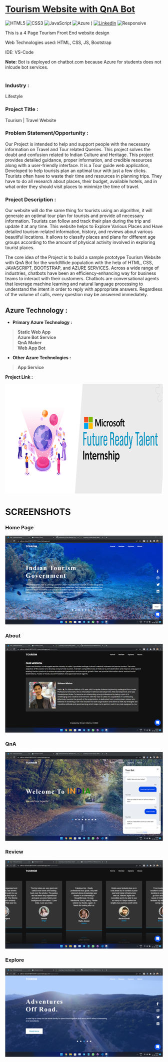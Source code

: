 # <a href="https://zealous-bay-016717d10.1.azurestaticapps.net">Tourism Website with QnA Bot</a>

![HTML5](https://img.shields.io/badge/html5-%23E34F26.svg?style=for-the-badge&logo=html5&logoColor=white)
![CSS3](https://img.shields.io/badge/css3-%231572B6.svg?style=for-the-badge&logo=css3&logoColor=white)
![JavaScript](https://img.shields.io/badge/javascript-%23323330.svg?style=for-the-badge&logo=javascript&logoColor=%23F7DF1E)
![Azure](https://img.shields.io/badge/Microsoft_Azure-0089D6?style=for-the-badge&logo=microsoft-azure&logoColor=white)
)
[![LinkedIn](https://img.shields.io/badge/-LinkedIn-black.svg?style=for-the-badge&logo=linkedin&colorB=555)](https://www.linkedin.com/in/mshivam019/)
![Responsive](https://img.shields.io/badge/Responsive-100%25-red)

This is a 4 Page Tourism Front End website design

Web Technologies used: HTML, CSS, JS, Bootstrap

IDE: VS-Code

<b>Note:</b> Bot is deployed on chatbot.com because Azure for students does not inlcude bot services.
<br><br>

### Industry :
Lifestyle


### Project Title :
Tourism | Travel Website


### Problem Statement/Opportunity :
 Our Project is intended to help and support people with the necessary information on Travel and Tour related Queries. This project solves the doubt and confusion related to Indian Culture and Heritage. This project provides detailed guidance, proper information, and credible resources along with a user-friendly interface. It is a Tour guide web application, Developed to help tourists plan an optimal tour with just a few clicks. Tourists often have to waste their time and resources in planning trips. They have to do all research about places, their budget, available hotels, and in what order they should visit places to minimize the time of travel. 

### Project Description :
Our website will do the same thing for tourists using an algorithm, it will generate an optimal tour plan for tourists and provide all necessary information. Tourists can follow and track their plan during the trip and update it at any time. This website helps to Explore Various Places and Have detailed tourism-related information, history, and reviews about various beautiful locations. It allows to classify places and plans for different age groups according to the amount of physical activity involved in exploring tourist places.

The core idea of the Project is to build a sample prototype Tourism Website with QnA Bot for the worldWide population with the help of HTML, CSS, JAVASCRIPT, BOOTSTRAP, and AZURE SERVICES. Across a wide range of industries, chatbots have been an efficiency-enhancing way for business teams to interact with their customers. Chatbots are conversational agents that leverage machine learning and natural language processing to understand the intent in order to reply with appropriate answers.  Regardless of the volume of calls, every question may be answered immediately.


## Azure Technology :

- <b>Primary Azure Technology :<b><br>
>Static Web App<br>
 >Azure Bot Service<br>
 >QnA Maker<br>
>Web App Bot<br>


- Other Azure Technologies :<br>
>App Service<br>

<b>Project Link : </b>

<a href="https://futurereadytalent.in/"><p align= "center"><img src="/images/FRT.jpeg" width="700" height= "350"></p></a>  
 
 # SCREENSHOTS

### Home Page

![home](https://github.com/mshivam019/Tour-Website/blob/main/images/home.png)
 
### About

![about](https://github.com/mshivam019/Tour-Website/blob/main/images/about.png)

### QnA

![QnA](https://github.com/mshivam019/Tour-Website/blob/main/images/bot.png)

### Review

![Review](https://github.com/mshivam019/Tour-Website/blob/main/images/review.png)

### Explore

![explore](https://github.com/mshivam019/Tour-Website/blob/main/images/explore.png)


